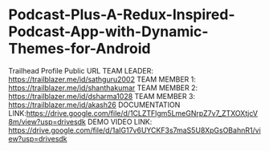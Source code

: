 # Podcast-Plus-A-Redux-Inspired-Podcast-App-with-Dynamic-Themes-for-Android
Trailhead Profile Public URL
TEAM LEADER: https://trailblazer.me/id/sathguru2002
TEAM MEMBER 1: https://trailblazer.me/id/shanthakumar
TEAM MEMBER 2: https://trailblazer.me/id/dsharma1028
TEAM MEMBER 3: https://trailblazer.me/id/akash26
DOCUMENTATION LINK:https://drive.google.com/file/d/1CLZTFlgm5LmeGNrpZ7v7_ZTXOXtjcV8m/view?usp=drivesdk
DEMO VIDEO LINK: https://drive.google.com/file/d/1aIG17v6UYCKF3s7maS5U8XpGsOBahnR1/view?usp=drivesdk
